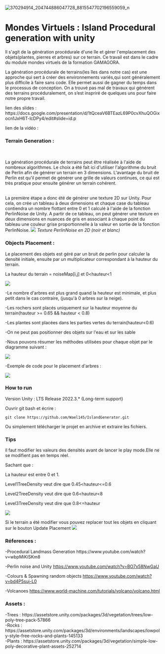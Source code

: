 
![370294914_204744886047728_8815547702196559059_n](https://github.com/Wael145/IslandGenerator/assets/62157910/e5b1c8e4-17b7-48fb-8050-08ce3743572d)

<div>
<h1>Mondes Virtuels : Island Procedural generation with unity</h1>	
Il s'agit de la génération procédurale d'une île et gèrer l'emplacement des objets(plantes, pierres et arbres) sur ce terrain. Ce travail est dans le cadre du module mondes virtuels de la formation GAMAGORA.

<p>La génération procédurale de terrains(les îles dans notre cas) est une approche qui sert à créer des environnements variés,qui sont généralement plus difficile à faire sans code. Elle permet aussi de gagner du temps dans le processus de conception. On a trouvé pas mal de travaux qui générent des terrains procéduralement, on s’est inspriré de quelques uns pour faire notre propre travail.</p>
</div>
<div>
  lien des slides :
	https://docs.google.com/presentation/d/1tQceaV6BTEazL69P0cvXhuQOGixocn1JxH6T-lcDPy4/edit#slide=id.p
	
  lien de la vidéo : 

</div>
<div>
  <h3>Terrain Generation :</h3>
    <br><br>
La génération procédurale de terrains peut être réalisée à l'aide de nombreux algorithmes. Le choix a été fait ici d'utiliser l'algorithme du bruit de Perlin afin de générer un terrain en 3 dimensions. L'avantage du bruit de Perlin est qu'il permet de générer une grille de valeurs continues, ce qui est très pratique pour ensuite générer un terrain cohérent. 
<br><br>

La première étape a donc été de générer une texture 2D sur Unity. Pour cela, on crée un tableau à deux dimensions et chaque case du tableau contiendra un nombre flottant entre 0 et 1 calculé à l'aide de la fonction PerlinNoise de Unity. A partir de ce tableau, on peut générer une texture en deux dimensions en nuances de gris en associant à chaque point du tableau une couleur grise proportionnelle à la valeur en sortie de la fonction PerlinNoise.
<img src = "https://github.com/Wael145/IslandGenerator/assets/144930233/0546fa90-8d28-4820-bef7-302cb70b4263">
<em>Texture PerlinNoise en 2D (noir et blanc) </em>

</div>

<div>
  <h3>Objects Placement :</h3>
   


</div>
Le placement des objets est géré par un bruit de perlin pour calculer la densité initiale, ensuite par un multiplicateur correspondant à la hauteur du terrain.

La hauteur du terrain = noiseMap[i,j] et 0<hauteur<1

<img src="https://github.com/Wael145/IslandGenerator/assets/62157910/4c857340-0283-43d7-b567-e9b1dd4a86ed">

-Le nombre d'arbres est plus grand quand la heuteur est minimale, et plus petit dans le cas contraire, (jusqu'à 0 arbres sur la neige).

-Les rochers sont placés uniquement sur la hauteur moyenne du terrain(hauteur >= 0.65 && hauteur < 0.8)

-Les plantes sont placées dans les parties vertes du terrain(hauteur<0.6)

-On ne peut pas positionner des objets sur l'eau et sur les sable

-Nous pouvons résumer les méthodes utilisées pour chaque objet par le diagramme suivant : 

<img src="https://github.com/Wael145/IslandGenerator/assets/62157910/d64815e6-9be1-43e7-a69b-f4b4f9a65595">

-Exemple de code pour le placement d'arbres : 

<img src="https://github.com/Wael145/IslandGenerator/assets/62157910/2d0aa3af-a3d1-4f5b-b29a-956d49205f96">
<div>
  <h3>How to run</h3>
<p>Version Unity : LTS Release 2022.3.* (Long-term support)
	
Ouvrir git bash et écrire :
	
	git clone https://github.com/Wael145/IslandGenerator.git
Ou simplement télécharger le projet en archive et extraire les fichiers. 

<h3>Tips</h3>
il faut modifier les valeurs des densités avant de lancer le play mode.Elle ne se modifient pas en temps réel.

Sachant que  :

La hauteur est entre 0 et 1.

Level1TreeDensity veut dire que 0.45<hauteur<=0.6

Level2TreeDensity veut dire que 0.6<hauteur<8

Level3TreeDensity veut dire que 0.8<=hauteur

<img src="https://github.com/Wael145/IslandGenerator/assets/62157910/ce81eb15-5d30-4650-b508-8adda0c09c5d">

Si le terrain a été modifier vous pouvez replacer tout les objets en cliquant sur le bouton Update Placement
<img src="https://github.com/Wael145/IslandGenerator/assets/62157910/20817b2a-19e2-443f-8733-c80cc51d0465">
</p>
</div>
<div>
<h3>Réferences :</h3>
-Procedural Landmass Generation
https://www.youtube.com/watch?v=wbpMiKiSKm8
	
-Perlin noise and Unity
https://www.youtube.com/watch?v=BO7x58NwGaU

-Colours & Spawning random objects
https://www.youtube.com/watch?v=bd4P5suj-L0

-Volcanoes
https://www.world-machine.com/tutorials/volcano/volcano.html
<h3>Assets :</h3>
<p>
	-Trees : https://assetstore.unity.com/packages/3d/vegetation/trees/low-poly-tree-pack-57866
	<br>
	-Rocks : https://assetstore.unity.com/packages/3d/environments/landscapes/lowpoly-style-free-rocks-and-plants-145133
	<br>
	-Plants : https://assetstore.unity.com/packages/3d/vegetation/simple-low-poly-decorative-plant-assets-252714
</p>  
	<br><br>
</div>
